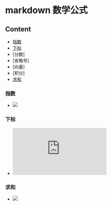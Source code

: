 # markdown 数学公式

## Content
- [指数](###指数)
- [下标](###下标)
- [分数]
- [省略号]
- [向量]
- [积分]
- [求和](###求和)

### 指数
- ![](http://latex.codecogs.com/gif.latex?x^{2})

### 下标
- ![](http://latex.codecogs.com/gif.latex?x_1)

### 求和
- ![](http://latex.codecogs.com/gif.latex?\\sum_1^nx^{2})